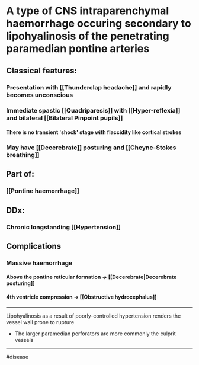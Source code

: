 # A type of CNS intraparenchymal haemorrhage occuring secondary to lipohyalinosis of the penetrating paramedian pontine arteries 
## Classical features:
### Presentation with [[Thunderclap headache]] and rapidly becomes unconscious
### Immediate spastic [[Quadriparesis]] with [[Hyper-reflexia]] and bilateral [[Bilateral Pinpoint pupils]]
#### There is no transient 'shock' stage with flaccidity like cortical strokes
### May have [[Decerebrate]] posturing and [[Cheyne-Stokes breathing]]
## Part of:
### [[Pontine haemorrhage]]
## DDx:
### Chronic longstanding [[Hypertension]]
## Complications
### Massive haemorrhage 
#### Above the pontine reticular formation -> [[Decerebrate|Decerebrate posturing]]
#### 4th ventricle compression -> [[Obstructive hydrocephalus]]


---
Lipohyalinosis as a result of poorly-controlled hypertension renders the vessel wall prone to rupture
- The larger paramedian perforators are more commonly the culprit vessels

---
#disease 
